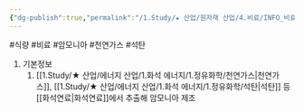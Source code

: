 ```yaml
---
{"dg-publish":true,"permalink":"/1.Study/★ 산업/원자재 산업/4.비료/INFO_비료/암모니아/","created":"2024-11-20T21:02:28.950+09:00","updated":"2025-06-26T15:39:19.171+09:00"}
---
```


#식량 #비료 #암모니아 #천연가스 #석탄 


1. 기본정보
	1. [[1.Study/★ 산업/에너지 산업/1.화석 에너지/1.정유화학/천연가스\|천연가스]], [[1.Study/★ 산업/에너지 산업/1.화석 에너지/1.정유화학/석탄\|석탄]] 등 [[화석연료\|화석연료]]에서 추출해 암모니아 제조 



